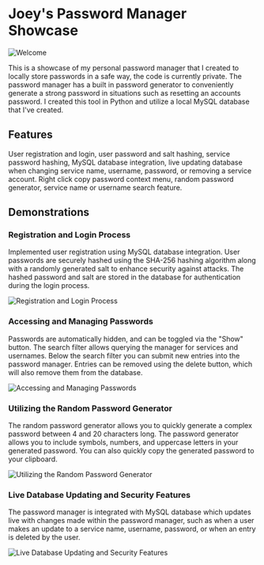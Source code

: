 # Joey's Password Manager Showcase

![Welcome](https://i.imgur.com/7jEoyWi.png)

This is a showcase of my personal password manager that I created to locally store passwords in a safe way, the code is currently private. The password manager has a built in password generator to conveniently generate a strong password in situations such as resetting an accounts password. I created this tool in Python and utilize a local MySQL database that I've created.

## Features

User registration and login, user password and salt hashing, service password hashing, MySQL database integration, live updating database when changing service name, username, password, or removing a service account. Right click copy password context menu, random password generator, service name or username search feature.

## Demonstrations

### Registration and Login Process

Implemented user registration using MySQL database integration. User passwords are securely hashed using the SHA-256 hashing algorithm along with a randomly generated salt to enhance security against attacks. The hashed password and salt are stored in the database for authentication during the login process.

![Registration and Login Process](https://i.imgur.com/njAVkZF.gif)  

### Accessing and Managing Passwords

Passwords are automatically hidden, and can be toggled via the "Show" button. The search filter allows querying the manager for services and usernames. Below the search filter you can submit new entries into the password manager. Entries can be removed using the delete button, which will also remove them from the database.

![Accessing and Managing Passwords](https://i.imgur.com/K0ZOOBo.gif)  

### Utilizing the Random Password Generator

The random password generator allows you to quickly generate a complex password between 4 and 20 characters long. The password generator allows you to include symbols, numbers, and uppercase letters in your generated password. You can also quickly copy the generated password to your clipboard.

![Utilizing the Random Password Generator](https://i.imgur.com/r6KkFse.gif)  

### Live Database Updating and Security Features

The password manager is integrated with MySQL database which updates live with changes made within the password manager, such as when a user makes an update to a service name, username, password, or when an entry is deleted by the user. 

![Live Database Updating and Security Features](https://i.imgur.com/CKWNG9W.gif)  